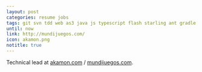 ```yaml
---
layout: post
categories: resume jobs
tags: git svn tdd web as3 java js typescript flash starling ant gradle maven kanban pomodoro webgl stage3d
until: now
link: http://mundijuegos.com/
icon: akamon.png
notitle: true
---
```


Technical lead at [akamon.com](http://akamon.com/) / [mundijuegos.com](http://mundijuegos.com/).
